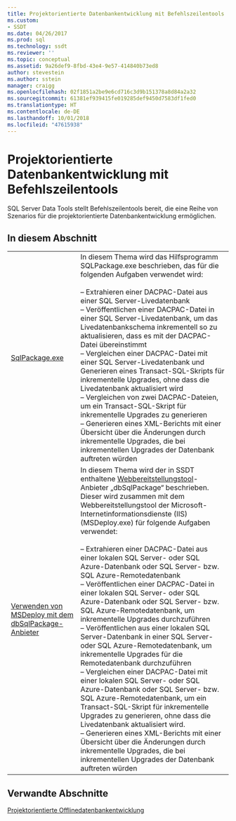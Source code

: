 ```yaml
---
title: Projektorientierte Datenbankentwicklung mit Befehlszeilentools | Microsoft-Dokumentation
ms.custom:
- SSDT
ms.date: 04/26/2017
ms.prod: sql
ms.technology: ssdt
ms.reviewer: ''
ms.topic: conceptual
ms.assetid: 9a26def9-8fbd-43e4-9e57-414840b73ed8
author: stevestein
ms.author: sstein
manager: craigg
ms.openlocfilehash: 02f1851a2be9e6cd716c3d9b151378a8d84a2a32
ms.sourcegitcommit: 61381ef939415fe019285def9450d7583df1fed0
ms.translationtype: HT
ms.contentlocale: de-DE
ms.lasthandoff: 10/01/2018
ms.locfileid: "47615938"
---
```

# <a name="project-oriented-database-development-using-command-line-tools"></a>Projektorientierte Datenbankentwicklung mit Befehlszeilentools
SQL Server Data Tools stellt Befehlszeilentools bereit, die eine Reihe von Szenarios für die projektorientierte Datenbankentwicklung ermöglichen.  
  
## <a name="in-this-section"></a>In diesem Abschnitt  
  
|||  
|-|-|  
|[SqlPackage.exe](../tools/sqlpackage.md)|In diesem Thema wird das Hilfsprogramm SQLPackage.exe beschrieben, das für die folgenden Aufgaben verwendet wird:<br /><br />– Extrahieren einer DACPAC-Datei aus einer SQL Server-Livedatenbank<br />– Veröffentlichen einer DACPAC-Datei in einer SQL Server-Livedatenbank, um das Livedatenbankschema inkrementell so zu aktualisieren, dass es mit der DACPAC-Datei übereinstimmt<br />– Vergleichen einer DACPAC-Datei mit einer SQL Server-Livedatenbank und Generieren eines Transact\-SQL-Skripts für inkrementelle Upgrades, ohne dass die Livedatenbank aktualisiert wird<br />– Vergleichen von zwei DACPAC-Dateien, um ein Transact\-SQL-Skript für inkrementelle Upgrades zu generieren<br />– Generieren eines XML-Berichts mit einer Übersicht über die Änderungen durch inkrementelle Upgrades, die bei inkrementellen Upgrades der Datenbank auftreten würden|  
|[Verwenden von MSDeploy mit dem dbSqlPackage-Anbieter](../ssdt/using-msdeploy-with-dbsqlpackage-provider.md)|In diesem Thema wird der in SSDT enthaltene [Webbereitstellungstool](http://go.microsoft.com/fwlink/?LinkId=231798)-Anbieter „dbSqlPackage“ beschrieben. Dieser wird zusammen mit dem Webbereitstellungstool der Microsoft-Internetinformationsdienste (IIS) (MSDeploy.exe) für folgende Aufgaben verwendet:<br /><br />– Extrahieren einer DACPAC-Datei aus einer lokalen SQL Server- oder SQL Azure-Datenbank oder SQL Server- bzw. SQL Azure-Remotedatenbank<br />– Veröffentlichen einer DACPAC-Datei in einer lokalen SQL Server- oder SQL Azure-Datenbank oder SQL Server- bzw. SQL Azure-Remotedatenbank, um inkrementelle Upgrades durchzuführen<br />– Veröffentlichen aus einer lokalen SQL Server-Datenbank in einer SQL Server- oder SQL Azure-Remotedatenbank, um inkrementelle Upgrades für die Remotedatenbank durchzuführen<br />– Vergleichen einer DACPAC-Datei mit einer lokalen SQL Server- oder SQL Azure-Datenbank oder SQL Server- bzw. SQL Azure-Remotedatenbank, um ein Transact\-SQL-Skript für inkrementelle Upgrades zu generieren, ohne dass die Livedatenbank aktualisiert wird.<br />– Generieren eines XML-Berichts mit einer Übersicht über die Änderungen durch inkrementelle Upgrades, die bei inkrementellen Upgrades der Datenbank auftreten würden|  
  
## <a name="related-sections"></a>Verwandte Abschnitte  
[Projektorientierte Offlinedatenbankentwicklung](../ssdt/project-oriented-offline-database-development.md)  
  
